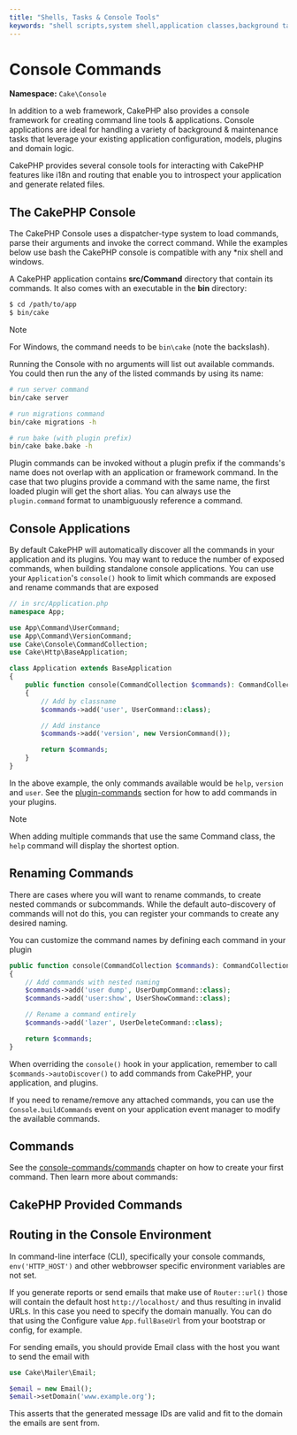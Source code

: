 ```yaml
---
title: "Shells, Tasks & Console Tools"
keywords: "shell scripts,system shell,application classes,background tasks,line script,cron job,request response,system path,acl,new projects,commands,specifics,parameters,i18n,cakephp,directory,maintenance,ideal,applications,mvc"
---
```


# Console Commands

**Namespace:** `Cake\Console`

In addition to a web framework, CakePHP also provides a console framework for
creating command line tools & applications. Console applications are ideal for
handling a variety of background & maintenance tasks that leverage your existing
application configuration, models, plugins and domain logic.

CakePHP provides several console tools for interacting with CakePHP features
like i18n and routing that enable you to introspect your application and
generate related files.

## The CakePHP Console

The CakePHP Console uses a dispatcher-type system to load commands, parse
their arguments and invoke the correct command. While the examples below use
bash the CakePHP console is compatible with any \*nix shell and windows.

A CakePHP application contains **src/Command** directory that contain its commands.
It also comes with an executable in the **bin** directory:

```bash
$ cd /path/to/app
$ bin/cake

```

> [!NOTE]
> For Windows, the command needs to be `bin\cake` (note the backslash).
>

Running the Console with no arguments will list out available commands. You
could then run the any of the listed commands by using its name:

```bash
# run server command
bin/cake server

# run migrations command
bin/cake migrations -h

# run bake (with plugin prefix)
bin/cake bake.bake -h

```

Plugin commands can be invoked without a plugin prefix if the commands's name
does not overlap with an application or framework command. In the case that two
plugins provide a command with the same name, the first loaded plugin will get
the short alias. You can always use the `plugin.command` format to
unambiguously reference a command.

## Console Applications

By default CakePHP will automatically discover all the commands in your
application and its plugins. You may want to reduce the number of exposed
commands, when building standalone console applications. You can use your
`Application`'s `console()` hook to limit which commands are exposed and
rename commands that are exposed

```php
// in src/Application.php
namespace App;

use App\Command\UserCommand;
use App\Command\VersionCommand;
use Cake\Console\CommandCollection;
use Cake\Http\BaseApplication;

class Application extends BaseApplication
{
    public function console(CommandCollection $commands): CommandCollection
    {
        // Add by classname
        $commands->add('user', UserCommand::class);

        // Add instance
        $commands->add('version', new VersionCommand());

        return $commands;
    }
}

```

In the above example, the only commands available would be `help`, `version`
and `user`. See the [plugin-commands](/en/plugins.md#plugin-commands) section for how to add commands in
your plugins.

> [!NOTE]
> When adding multiple commands that use the same Command class, the `help`
> command will display the shortest option.

<a id="renaming-commands"></a>

## Renaming Commands

There are cases where you will want to rename commands, to create nested
commands or subcommands.  While the default auto-discovery of commands will not
do this, you can register your commands to create any desired naming.

You can customize the command names by defining each command in your plugin

```php
public function console(CommandCollection $commands): CommandCollection
{
    // Add commands with nested naming
    $commands->add('user dump', UserDumpCommand::class);
    $commands->add('user:show', UserShowCommand::class);

    // Rename a command entirely
    $commands->add('lazer', UserDeleteCommand::class);

    return $commands;
}

```

When overriding the `console()` hook in your application, remember to
call `$commands->autoDiscover()` to add commands from CakePHP, your
application, and plugins.

If you need to rename/remove any attached commands, you can use the
`Console.buildCommands` event on your application event manager to modify the
available commands.

## Commands

See the [console-commands/commands](/en/console-commands/commands.md) chapter on how to create your first
command. Then learn more about commands:

## CakePHP Provided Commands

## Routing in the Console Environment

In command-line interface (CLI), specifically your console commands,
`env('HTTP_HOST')` and other webbrowser specific environment variables are not
set.

If you generate reports or send emails that make use of `Router::url()` those
will contain the default host `http://localhost/`  and thus resulting in
invalid URLs. In this case you need to specify the domain manually.
You can do that using the Configure value `App.fullBaseUrl` from your
bootstrap or config, for example.

For sending emails, you should provide Email class with the host you want to
send the email with

```php
use Cake\Mailer\Email;

$email = new Email();
$email->setDomain('www.example.org');

```

This asserts that the generated message IDs are valid and fit to the domain the
emails are sent from.

